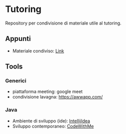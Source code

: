 # Tutoring
Repository per condivisione di materiale utile al tutoring.

## Appunti
- Materiale condiviso: [Link](https://drive.google.com/drive/folders/1vMPaJSkE37-_iz1-Z7v2Vb4CY0NSxGL_?usp=sharing)


## Tools

### Generici
- piattaforma meeting: 	google meet
- condivisione lavagna: https://awwapp.com/

### Java
- Ambiente di sviluppo (ide): [IntellijIdea](https://www.jetbrains.com/idea/download/download-thanks.html?platform=windows&code=IIC)
- Sviluppo contemporaneo: [CodeWithMe](https://plugins.jetbrains.com/plugin/14896-code-with-me)